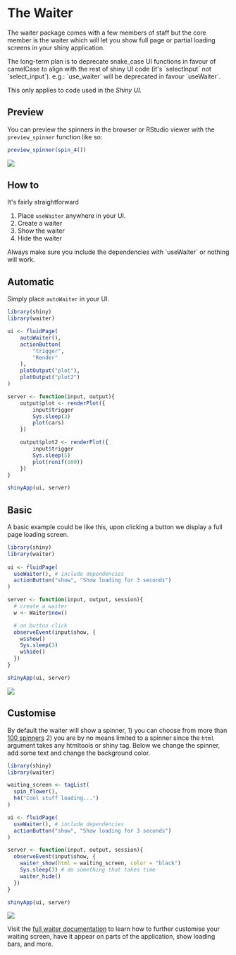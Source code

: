 # The Waiter

The waiter package comes with a few members of staff but the core member is the waiter which will let you show full page or partial loading screens in your shiny application.

<Note type='danger'>
The long-term plan is to deprecate snake_case UI functions 
in favour of camelCase to align with the rest
of shiny UI code (it's `selectInput` not `select_input`).
e.g.: `use_waiter` will be deprecated in
favour  `useWaiter`.

This only applies to code used in the _Shiny UI._  
</Note>

## Preview

You can preview the spinners in the browser or RStudio viewer with the `preview_spinner` function like so:

```r
preview_spinner(spin_4())
```

![](_assets/img/waiter-preview.png)

## How to

It's fairly straightforward

1. Place `useWaiter` anywhere in your UI.
2. Create a waiter
3. Show the waiter
4. Hide the waiter

<Note type='tip'>
Always make sure you include the dependencies with `useWaiter` or nothing will work.
</Note>

## Automatic

Simply place `autoWaiter` in your UI.

```r
library(shiny)
library(waiter)

ui <- fluidPage(
	autoWaiter(),
	actionButton(
		"trigger",
		"Render"
	),
	plotOutput("plot"),
	plotOutput("plot2")
)

server <- function(input, output){
	output$plot <- renderPlot({
		input$trigger
		Sys.sleep(3)
		plot(cars)
	})

	output$plot2 <- renderPlot({
		input$trigger
		Sys.sleep(5)
		plot(runif(100))
	})
}

shinyApp(ui, server)
```

## Basic

A basic example could be like this, upon clicking a button we display a full page loading screen.

``` r
library(shiny)
library(waiter)
 
ui <- fluidPage(
  useWaiter(), # include dependencies
  actionButton("show", "Show loading for 3 seconds")
)

server <- function(input, output, session){
  # create a waiter
  w <- Waiter$new()

  # on button click
  observeEvent(input$show, {
    w$show()
    Sys.sleep(3)
    w$hide()
  })
}

shinyApp(ui, server)
```
![](_assets/img/waiter.gif)

## Customise

By default the waiter will show a spinner, 1) you can choose from more than [100 spinners](https://shiny.john-coene.com/waiter/) 2) you are by no means limited to a spinner since the `html` argument takes any htmltools or shiny tag. Below we change the spinner, add some text and change the background color.

``` r
library(shiny)
library(waiter)

waiting_screen <- tagList(
  spin_flower(),
  h4("Cool stuff loading...")
) 

ui <- fluidPage(
  useWaiter(), # include dependencies
  actionButton("show", "Show loading for 3 seconds")
)

server <- function(input, output, session){
  observeEvent(input$show, {
    waiter_show(html = waiting_screen, color = "black")
    Sys.sleep(3) # do something that takes time
    waiter_hide()
  })
}

shinyApp(ui, server)
```

![](_assets/img/waiter-text.gif)

Visit the [full waiter documentation](/waiter) to learn how 
to further customise your waiting screen, have it appear 
on parts of the application, show loading bars, and more.
